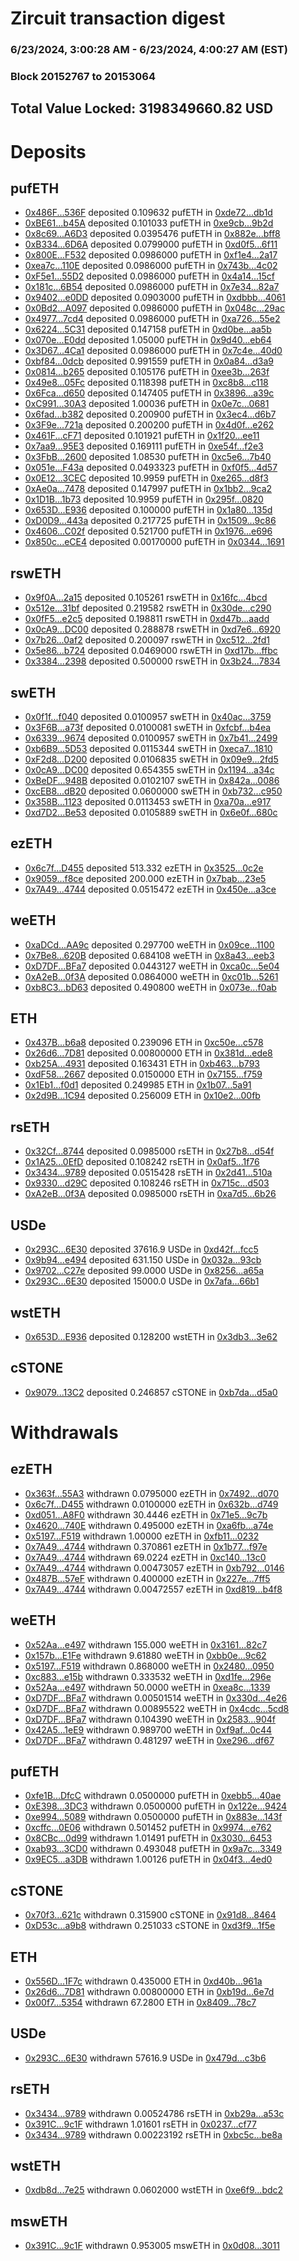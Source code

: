 # Zircuit transaction digest
### 6/23/2024, 3:00:28 AM - 6/23/2024, 4:00:27 AM (EST)
### Block 20152767 to 20153064

## Total Value Locked: 3198349660.82 USD

# Deposits
## pufETH
- [0x486F...536F](https://etherscan.io/address/0x486F8e8534A1F15B925903bdC61BD7788497536F) deposited 0.109632 pufETH in [0xde72...db1d](https://etherscan.io/tx/0x486F8e8534A1F15B925903bdC61BD7788497536F)
- [0xBE61...b45A](https://etherscan.io/address/0xBE61665910a01909d9838bF216Ca5c671487b45A) deposited 0.101033 pufETH in [0xe9cb...9b2d](https://etherscan.io/tx/0xBE61665910a01909d9838bF216Ca5c671487b45A)
- [0x8c69...A6D3](https://etherscan.io/address/0x8c694E14a78E3e328affeb7272ec532De44fA6D3) deposited 0.0395476 pufETH in [0x882e...bff8](https://etherscan.io/tx/0x8c694E14a78E3e328affeb7272ec532De44fA6D3)
- [0xB334...6D6A](https://etherscan.io/address/0xB334267A546129805Dea6f54b9221f8657196D6A) deposited 0.0799000 pufETH in [0xd0f5...6f11](https://etherscan.io/tx/0xB334267A546129805Dea6f54b9221f8657196D6A)
- [0x800E...F532](https://etherscan.io/address/0x800E4fAb00C122Bc9639642Ca54C412d0010F532) deposited 0.0986000 pufETH in [0xf1e4...2a17](https://etherscan.io/tx/0x800E4fAb00C122Bc9639642Ca54C412d0010F532)
- [0xea7c...110E](https://etherscan.io/address/0xea7c837DAeCE03f70c1d3ee886cFd2b88B0F110E) deposited 0.0986000 pufETH in [0x743b...4c02](https://etherscan.io/tx/0xea7c837DAeCE03f70c1d3ee886cFd2b88B0F110E)
- [0xF5e1...55D2](https://etherscan.io/address/0xF5e11207Ba34A603d9480835FBC26e9fe2BA55D2) deposited 0.0986000 pufETH in [0x4a14...15cf](https://etherscan.io/tx/0xF5e11207Ba34A603d9480835FBC26e9fe2BA55D2)
- [0x181c...6B54](https://etherscan.io/address/0x181c8c42A9F3bae28a6D8aB7a540C27B86E16B54) deposited 0.0986000 pufETH in [0x7e34...82a7](https://etherscan.io/tx/0x181c8c42A9F3bae28a6D8aB7a540C27B86E16B54)
- [0x9402...e0DD](https://etherscan.io/address/0x940214134c5e8d81DBD5E9015908c697dAB5e0DD) deposited 0.0903000 pufETH in [0xdbbb...4061](https://etherscan.io/tx/0x940214134c5e8d81DBD5E9015908c697dAB5e0DD)
- [0x0Bd2...A097](https://etherscan.io/address/0x0Bd2d44552ccd73C16bbF902e596099605B0A097) deposited 0.0986000 pufETH in [0x048c...29ac](https://etherscan.io/tx/0x0Bd2d44552ccd73C16bbF902e596099605B0A097)
- [0x4977...7cd4](https://etherscan.io/address/0x497786f3c98a0E47B50f3E6204c4A24Fd3c87cd4) deposited 0.0986000 pufETH in [0xa726...55e2](https://etherscan.io/tx/0x497786f3c98a0E47B50f3E6204c4A24Fd3c87cd4)
- [0x6224...5C31](https://etherscan.io/address/0x6224a2F8f2F195E1B7f1d72524A9911634CB5C31) deposited 0.147158 pufETH in [0xd0be...aa5b](https://etherscan.io/tx/0x6224a2F8f2F195E1B7f1d72524A9911634CB5C31)
- [0x070e...E0dd](https://etherscan.io/address/0x070e814c4918007D872D6d6e10Fb34730569E0dd) deposited 1.05000 pufETH in [0x9d40...eb64](https://etherscan.io/tx/0x070e814c4918007D872D6d6e10Fb34730569E0dd)
- [0x3D67...4Ca1](https://etherscan.io/address/0x3D67CdACcd5c10cc6eC924478EE60aeF36dc4Ca1) deposited 0.0986000 pufETH in [0x7c4e...40d0](https://etherscan.io/tx/0x3D67CdACcd5c10cc6eC924478EE60aeF36dc4Ca1)
- [0xbf84...0dcb](https://etherscan.io/address/0xbf847a3f9582548f18b465de53c0AEaD0aa60dcb) deposited 0.991559 pufETH in [0x0a84...d3a9](https://etherscan.io/tx/0xbf847a3f9582548f18b465de53c0AEaD0aa60dcb)
- [0x0814...b265](https://etherscan.io/address/0x081439C806CB61Db300a89BfA6141F72bE3fb265) deposited 0.105176 pufETH in [0xee3b...263f](https://etherscan.io/tx/0x081439C806CB61Db300a89BfA6141F72bE3fb265)
- [0x49e8...05Fc](https://etherscan.io/address/0x49e82C4756788Cc53535836Db6a8684Cf56B05Fc) deposited 0.118398 pufETH in [0xc8b8...c118](https://etherscan.io/tx/0x49e82C4756788Cc53535836Db6a8684Cf56B05Fc)
- [0x6Fca...d650](https://etherscan.io/address/0x6Fcaf06d69E19A111BcaD2cFaa6eF696797Cd650) deposited 0.147405 pufETH in [0x3896...a39c](https://etherscan.io/tx/0x6Fcaf06d69E19A111BcaD2cFaa6eF696797Cd650)
- [0xC991...30A3](https://etherscan.io/address/0xC991aCb9eF4495F80834B5A7dCB14A04B0f530A3) deposited 1.00036 pufETH in [0x0e7c...0681](https://etherscan.io/tx/0xC991aCb9eF4495F80834B5A7dCB14A04B0f530A3)
- [0x6fad...b382](https://etherscan.io/address/0x6fadE0B1fFB4C70aa02e20d8Cb83701A2c49b382) deposited 0.200900 pufETH in [0x3ec4...d6b7](https://etherscan.io/tx/0x6fadE0B1fFB4C70aa02e20d8Cb83701A2c49b382)
- [0x3F9e...721a](https://etherscan.io/address/0x3F9ea297da37191092B4B50e0Dd25165352A721a) deposited 0.200200 pufETH in [0x4d0f...e262](https://etherscan.io/tx/0x3F9ea297da37191092B4B50e0Dd25165352A721a)
- [0x461F...cF71](https://etherscan.io/address/0x461F27c3Fa4d41c14398c9502843Cb15F7C3cF71) deposited 0.101921 pufETH in [0x1f20...ee11](https://etherscan.io/tx/0x461F27c3Fa4d41c14398c9502843Cb15F7C3cF71)
- [0x7aa9...95E3](https://etherscan.io/address/0x7aa9c9aAC0CBD92D0043E1A035090797813495E3) deposited 0.169111 pufETH in [0xe54f...f2e3](https://etherscan.io/tx/0x7aa9c9aAC0CBD92D0043E1A035090797813495E3)
- [0x3FbB...2600](https://etherscan.io/address/0x3FbB766130FEF69E5DBB745627f8a4773d9A2600) deposited 1.08530 pufETH in [0xc5e6...7b40](https://etherscan.io/tx/0x3FbB766130FEF69E5DBB745627f8a4773d9A2600)
- [0x051e...F43a](https://etherscan.io/address/0x051e2B3Bc3e795Fd6ddDdf57Da1f2ff6ccc2F43a) deposited 0.0493323 pufETH in [0xf0f5...4d57](https://etherscan.io/tx/0x051e2B3Bc3e795Fd6ddDdf57Da1f2ff6ccc2F43a)
- [0x0E12...3CEC](https://etherscan.io/address/0x0E12E9004594545DE70680078Ff2Bbc26FDf3CEC) deposited 10.9959 pufETH in [0xe265...d8f3](https://etherscan.io/tx/0x0E12E9004594545DE70680078Ff2Bbc26FDf3CEC)
- [0xAe0a...7478](https://etherscan.io/address/0xAe0a51E078be6De64f6998a4125BC0d29de17478) deposited 0.147997 pufETH in [0x1bb2...9ca2](https://etherscan.io/tx/0xAe0a51E078be6De64f6998a4125BC0d29de17478)
- [0x1D1B...1b73](https://etherscan.io/address/0x1D1B088E6dfd3B86f99A077D9CC6A8d135fa1b73) deposited 10.9959 pufETH in [0x295f...0820](https://etherscan.io/tx/0x1D1B088E6dfd3B86f99A077D9CC6A8d135fa1b73)
- [0x653D...E936](https://etherscan.io/address/0x653DaAB1686439D42443F2C178959c5249D6E936) deposited 0.100000 pufETH in [0x1a80...135d](https://etherscan.io/tx/0x653DaAB1686439D42443F2C178959c5249D6E936)
- [0xD0D9...443a](https://etherscan.io/address/0xD0D90460Fa44E021E113874DED4d00A7ce58443a) deposited 0.217725 pufETH in [0x1509...9c86](https://etherscan.io/tx/0xD0D90460Fa44E021E113874DED4d00A7ce58443a)
- [0x4606...C02f](https://etherscan.io/address/0x460635D1EDaf3d25B419e3c4AaCe5c296e4eC02f) deposited 0.521700 pufETH in [0x1976...e696](https://etherscan.io/tx/0x460635D1EDaf3d25B419e3c4AaCe5c296e4eC02f)
- [0x850c...eCE4](https://etherscan.io/address/0x850cE89c8bd9699f4Af55e610f132A91f8a2eCE4) deposited 0.00170000 pufETH in [0x0344...1691](https://etherscan.io/tx/0x850cE89c8bd9699f4Af55e610f132A91f8a2eCE4)
## rswETH
- [0x9f0A...2a15](https://etherscan.io/address/0x9f0AD6bD3CB0d3D85f0D62A98BAE76F687E32a15) deposited 0.105261 rswETH in [0x16fc...4bcd](https://etherscan.io/tx/0x9f0AD6bD3CB0d3D85f0D62A98BAE76F687E32a15)
- [0x512e...31bf](https://etherscan.io/address/0x512e38feF4E06fD7bD4b441cd2D38da9969e31bf) deposited 0.219582 rswETH in [0x30de...c290](https://etherscan.io/tx/0x512e38feF4E06fD7bD4b441cd2D38da9969e31bf)
- [0x0fF5...e2c5](https://etherscan.io/address/0x0fF5B4dB1E5cd8914317A1E6F7CBf0daF01ae2c5) deposited 0.198811 rswETH in [0xd47b...aadd](https://etherscan.io/tx/0x0fF5B4dB1E5cd8914317A1E6F7CBf0daF01ae2c5)
- [0x0cA9...DC00](https://etherscan.io/address/0x0cA9146386064720883dB1Fd213E2Ba0cC3EDC00) deposited 0.288878 rswETH in [0xd7e6...6920](https://etherscan.io/tx/0x0cA9146386064720883dB1Fd213E2Ba0cC3EDC00)
- [0x7b26...0af2](https://etherscan.io/address/0x7b264cc83444B496CA6005BBCEaC9a7D0a390af2) deposited 0.200097 rswETH in [0xc512...2fd1](https://etherscan.io/tx/0x7b264cc83444B496CA6005BBCEaC9a7D0a390af2)
- [0x5e86...b724](https://etherscan.io/address/0x5e8663671B50D3D0Cf6502708E23BfFA99cdb724) deposited 0.0469000 rswETH in [0xd17b...ffbc](https://etherscan.io/tx/0x5e8663671B50D3D0Cf6502708E23BfFA99cdb724)
- [0x3384...2398](https://etherscan.io/address/0x3384C452B698b8E9CE2d21a35ABc40F510992398) deposited 0.500000 rswETH in [0x3b24...7834](https://etherscan.io/tx/0x3384C452B698b8E9CE2d21a35ABc40F510992398)
## swETH
- [0x0f1f...f040](https://etherscan.io/address/0x0f1f80bA9E95108fe03bc79A0504525a6c3df040) deposited 0.0100957 swETH in [0x40ac...3759](https://etherscan.io/tx/0x0f1f80bA9E95108fe03bc79A0504525a6c3df040)
- [0x3F6B...a73f](https://etherscan.io/address/0x3F6B45Da01fCB49A06F5f9CBDE6eb1749702a73f) deposited 0.0100081 swETH in [0xfcbf...b4ea](https://etherscan.io/tx/0x3F6B45Da01fCB49A06F5f9CBDE6eb1749702a73f)
- [0x6339...9674](https://etherscan.io/address/0x6339898f97cA901F0Ea03F3676A618f9b6Ea9674) deposited 0.0100957 swETH in [0x7b41...2499](https://etherscan.io/tx/0x6339898f97cA901F0Ea03F3676A618f9b6Ea9674)
- [0xb6B9...5D53](https://etherscan.io/address/0xb6B952208592eaAb9E722125BaCD8E27Ad475D53) deposited 0.0115344 swETH in [0xeca7...1810](https://etherscan.io/tx/0xb6B952208592eaAb9E722125BaCD8E27Ad475D53)
- [0xF2d8...D200](https://etherscan.io/address/0xF2d8D32161aeD7e92eA33Cf30409003629a3D200) deposited 0.0106835 swETH in [0x09e9...2fd5](https://etherscan.io/tx/0xF2d8D32161aeD7e92eA33Cf30409003629a3D200)
- [0x0cA9...DC00](https://etherscan.io/address/0x0cA9146386064720883dB1Fd213E2Ba0cC3EDC00) deposited 0.654355 swETH in [0x1194...a34c](https://etherscan.io/tx/0x0cA9146386064720883dB1Fd213E2Ba0cC3EDC00)
- [0xBeDF...948B](https://etherscan.io/address/0xBeDFf68263c65c8D292533f9343876b43bDc948B) deposited 0.0102107 swETH in [0x842a...0086](https://etherscan.io/tx/0xBeDFf68263c65c8D292533f9343876b43bDc948B)
- [0xcEB8...dB20](https://etherscan.io/address/0xcEB866b4B308E504DfA1d5fA981B8df477B8dB20) deposited 0.0600000 swETH in [0xb732...c950](https://etherscan.io/tx/0xcEB866b4B308E504DfA1d5fA981B8df477B8dB20)
- [0x358B...1123](https://etherscan.io/address/0x358B9B81b7705e38118b729bF3cc3b1C0B281123) deposited 0.0113453 swETH in [0xa70a...e917](https://etherscan.io/tx/0x358B9B81b7705e38118b729bF3cc3b1C0B281123)
- [0xd7D2...Be53](https://etherscan.io/address/0xd7D2EE4d6Fe664A17b5C52Fa95D703032A4aBe53) deposited 0.0105889 swETH in [0x6e0f...680c](https://etherscan.io/tx/0xd7D2EE4d6Fe664A17b5C52Fa95D703032A4aBe53)
## ezETH
- [0x6c7f...D455](https://etherscan.io/address/0x6c7fA423bF314f0ac9FE74afD50E82a5d41FD455) deposited 513.332 ezETH in [0x3525...0c2e](https://etherscan.io/tx/0x6c7fA423bF314f0ac9FE74afD50E82a5d41FD455)
- [0x9059...f8ce](https://etherscan.io/address/0x9059ec3488C4d889C3b7a42d93DeDa71f067f8ce) deposited 200.000 ezETH in [0x7bab...23e5](https://etherscan.io/tx/0x9059ec3488C4d889C3b7a42d93DeDa71f067f8ce)
- [0x7A49...4744](https://etherscan.io/address/0x7A493Be5c2ce014cD049Bf178a1ac0Db1B434744) deposited 0.0515472 ezETH in [0x450e...a3ce](https://etherscan.io/tx/0x7A493Be5c2ce014cD049Bf178a1ac0Db1B434744)
## weETH
- [0xaDCd...AA9c](https://etherscan.io/address/0xaDCdb9D2c09Cc085F5dc579E7593f63d81FdAA9c) deposited 0.297700 weETH in [0x09ce...1100](https://etherscan.io/tx/0xaDCdb9D2c09Cc085F5dc579E7593f63d81FdAA9c)
- [0x7Be8...620B](https://etherscan.io/address/0x7Be88d5c24774c8d38922dFBf3DC72032585620B) deposited 0.684108 weETH in [0x8a43...eeb3](https://etherscan.io/tx/0x7Be88d5c24774c8d38922dFBf3DC72032585620B)
- [0xD7DF...BFa7](https://etherscan.io/address/0xD7DF7E085214743530afF339aFC420c7c720BFa7) deposited 0.0443127 weETH in [0xca0c...5e04](https://etherscan.io/tx/0xD7DF7E085214743530afF339aFC420c7c720BFa7)
- [0xA2eB...0f3A](https://etherscan.io/address/0xA2eBcE9e8FB7580F4D36a201f967FCfdDFcb0f3A) deposited 0.0864000 weETH in [0xc01b...5261](https://etherscan.io/tx/0xA2eBcE9e8FB7580F4D36a201f967FCfdDFcb0f3A)
- [0xb8C3...bD63](https://etherscan.io/address/0xb8C3b4Bc417924Bc410343dc07889612Eb64bD63) deposited 0.490800 weETH in [0x073e...f0ab](https://etherscan.io/tx/0xb8C3b4Bc417924Bc410343dc07889612Eb64bD63)
## ETH
- [0x437B...b6a8](https://etherscan.io/address/0x437BDFAFB5927d75652bCfA67847d8F62d04b6a8) deposited 0.239096 ETH in [0xc50e...c578](https://etherscan.io/tx/0x437BDFAFB5927d75652bCfA67847d8F62d04b6a8)
- [0x26d6...7D81](https://etherscan.io/address/0x26d68ACaee5e9726a9ae0b6c920c055aeff77D81) deposited 0.00800000 ETH in [0x381d...ede8](https://etherscan.io/tx/0x26d68ACaee5e9726a9ae0b6c920c055aeff77D81)
- [0xb25A...4931](https://etherscan.io/address/0xb25A7630e05ec85BEEF39CF86899d4836eD74931) deposited 0.163431 ETH in [0xb463...b793](https://etherscan.io/tx/0xb25A7630e05ec85BEEF39CF86899d4836eD74931)
- [0xdF58...2667](https://etherscan.io/address/0xdF588102Ea91B31e1C51FD6a749Ec5c2dE812667) deposited 0.0150000 ETH in [0x7155...f759](https://etherscan.io/tx/0xdF588102Ea91B31e1C51FD6a749Ec5c2dE812667)
- [0x1Eb1...f0d1](https://etherscan.io/address/0x1Eb11bF6ec35B890FD0B64fE1D6984354aCDf0d1) deposited 0.249985 ETH in [0x1b07...5a91](https://etherscan.io/tx/0x1Eb11bF6ec35B890FD0B64fE1D6984354aCDf0d1)
- [0x2d9B...1C94](https://etherscan.io/address/0x2d9BBbCc28aF8FA46aB8641B41A9a1DB3b641C94) deposited 0.256009 ETH in [0x10e2...00fb](https://etherscan.io/tx/0x2d9BBbCc28aF8FA46aB8641B41A9a1DB3b641C94)
## rsETH
- [0x32Cf...8744](https://etherscan.io/address/0x32CfEcAd139e189014aB10098719e2B4dB2d8744) deposited 0.0985000 rsETH in [0x27b8...d54f](https://etherscan.io/tx/0x32CfEcAd139e189014aB10098719e2B4dB2d8744)
- [0x1A25...0EfD](https://etherscan.io/address/0x1A25Ebda65F745D38030ecf63F9b464A915E0EfD) deposited 0.108242 rsETH in [0x0af5...1f76](https://etherscan.io/tx/0x1A25Ebda65F745D38030ecf63F9b464A915E0EfD)
- [0x3434...9789](https://etherscan.io/address/0x34349c5569e7B846c3558961552D2202760A9789) deposited 0.0515428 rsETH in [0x2d41...510a](https://etherscan.io/tx/0x34349c5569e7B846c3558961552D2202760A9789)
- [0x9330...d29C](https://etherscan.io/address/0x9330f95830A94D5Eb5EE7cfcf932a9A362eEd29C) deposited 0.108246 rsETH in [0x715c...d503](https://etherscan.io/tx/0x9330f95830A94D5Eb5EE7cfcf932a9A362eEd29C)
- [0xA2eB...0f3A](https://etherscan.io/address/0xA2eBcE9e8FB7580F4D36a201f967FCfdDFcb0f3A) deposited 0.0985000 rsETH in [0xa7d5...6b26](https://etherscan.io/tx/0xA2eBcE9e8FB7580F4D36a201f967FCfdDFcb0f3A)
## USDe
- [0x293C...6E30](https://etherscan.io/address/0x293C6937D8D82e05B01335F7B33FBA0c8e256E30) deposited 37616.9 USDe in [0xd42f...fcc5](https://etherscan.io/tx/0x293C6937D8D82e05B01335F7B33FBA0c8e256E30)
- [0x9b94...e494](https://etherscan.io/address/0x9b945A1eB0F09011A6aE6B2aE14c680547ABe494) deposited 631.150 USDe in [0x032a...93cb](https://etherscan.io/tx/0x9b945A1eB0F09011A6aE6B2aE14c680547ABe494)
- [0x9702...C27e](https://etherscan.io/address/0x97026887b428eC7314B071f77d0985c422a9C27e) deposited 99.0000 USDe in [0x8256...a65a](https://etherscan.io/tx/0x97026887b428eC7314B071f77d0985c422a9C27e)
- [0x293C...6E30](https://etherscan.io/address/0x293C6937D8D82e05B01335F7B33FBA0c8e256E30) deposited 15000.0 USDe in [0x7afa...66b1](https://etherscan.io/tx/0x293C6937D8D82e05B01335F7B33FBA0c8e256E30)
## wstETH
- [0x653D...E936](https://etherscan.io/address/0x653DaAB1686439D42443F2C178959c5249D6E936) deposited 0.128200 wstETH in [0x3db3...3e62](https://etherscan.io/tx/0x653DaAB1686439D42443F2C178959c5249D6E936)
## cSTONE
- [0x9079...13C2](https://etherscan.io/address/0x9079e39b98BEd95d2e3CF0C3CEc954C1B5Cb13C2) deposited 0.246857 cSTONE in [0xb7da...d5a0](https://etherscan.io/tx/0x9079e39b98BEd95d2e3CF0C3CEc954C1B5Cb13C2)
# Withdrawals
## ezETH
- [0x363f...55A3](https://etherscan.io/address/0x363f8b3e0306AB3ad27408Fc17621261bd8C55A3) withdrawn 0.0795000 ezETH in [0x7492...d070](https://etherscan.io/tx/0x363f8b3e0306AB3ad27408Fc17621261bd8C55A3)
- [0x6c7f...D455](https://etherscan.io/address/0x6c7fA423bF314f0ac9FE74afD50E82a5d41FD455) withdrawn 0.0100000 ezETH in [0x632b...d749](https://etherscan.io/tx/0x6c7fA423bF314f0ac9FE74afD50E82a5d41FD455)
- [0xd051...A8F0](https://etherscan.io/address/0xd051b8FD12b9C6cDcF58218104341306D831A8F0) withdrawn 30.4446 ezETH in [0x71e5...9c7b](https://etherscan.io/tx/0xd051b8FD12b9C6cDcF58218104341306D831A8F0)
- [0x4620...740E](https://etherscan.io/address/0x4620aE1208a943335AF90745dE283Ba11370740E) withdrawn 0.495000 ezETH in [0xa6fb...a74e](https://etherscan.io/tx/0x4620aE1208a943335AF90745dE283Ba11370740E)
- [0x5197...F519](https://etherscan.io/address/0x51970628eC0C3907A86a9847E78B07F4Fb9bF519) withdrawn 1.00000 ezETH in [0xfb11...0232](https://etherscan.io/tx/0x51970628eC0C3907A86a9847E78B07F4Fb9bF519)
- [0x7A49...4744](https://etherscan.io/address/0x7A493Be5c2ce014cD049Bf178a1ac0Db1B434744) withdrawn 0.370861 ezETH in [0x1b77...f97e](https://etherscan.io/tx/0x7A493Be5c2ce014cD049Bf178a1ac0Db1B434744)
- [0x7A49...4744](https://etherscan.io/address/0x7A493Be5c2ce014cD049Bf178a1ac0Db1B434744) withdrawn 69.0224 ezETH in [0xc140...13c0](https://etherscan.io/tx/0x7A493Be5c2ce014cD049Bf178a1ac0Db1B434744)
- [0x7A49...4744](https://etherscan.io/address/0x7A493Be5c2ce014cD049Bf178a1ac0Db1B434744) withdrawn 0.00473057 ezETH in [0xb792...0146](https://etherscan.io/tx/0x7A493Be5c2ce014cD049Bf178a1ac0Db1B434744)
- [0x487B...57eF](https://etherscan.io/address/0x487BE0aAc102f523320Be15c1D91680fc58757eF) withdrawn 0.400000 ezETH in [0x227e...7ff5](https://etherscan.io/tx/0x487BE0aAc102f523320Be15c1D91680fc58757eF)
- [0x7A49...4744](https://etherscan.io/address/0x7A493Be5c2ce014cD049Bf178a1ac0Db1B434744) withdrawn 0.00472557 ezETH in [0xd819...b4f8](https://etherscan.io/tx/0x7A493Be5c2ce014cD049Bf178a1ac0Db1B434744)
## weETH
- [0x52Aa...e497](https://etherscan.io/address/0x52Aa899454998Be5b000Ad077a46Bbe360F4e497) withdrawn 155.000 weETH in [0x3161...82c7](https://etherscan.io/tx/0x52Aa899454998Be5b000Ad077a46Bbe360F4e497)
- [0x157b...E1Fe](https://etherscan.io/address/0x157b7def8E9d586b0F91aFE67129C1243B06E1Fe) withdrawn 9.61880 weETH in [0xbb0e...9c62](https://etherscan.io/tx/0x157b7def8E9d586b0F91aFE67129C1243B06E1Fe)
- [0x5197...F519](https://etherscan.io/address/0x51970628eC0C3907A86a9847E78B07F4Fb9bF519) withdrawn 0.868000 weETH in [0x2480...0950](https://etherscan.io/tx/0x51970628eC0C3907A86a9847E78B07F4Fb9bF519)
- [0xc883...e15b](https://etherscan.io/address/0xc883E2aD8b4A36E4CaFa411Df93544288b93e15b) withdrawn 0.333532 weETH in [0xd1fe...296e](https://etherscan.io/tx/0xc883E2aD8b4A36E4CaFa411Df93544288b93e15b)
- [0x52Aa...e497](https://etherscan.io/address/0x52Aa899454998Be5b000Ad077a46Bbe360F4e497) withdrawn 50.0000 weETH in [0xea8c...1339](https://etherscan.io/tx/0x52Aa899454998Be5b000Ad077a46Bbe360F4e497)
- [0xD7DF...BFa7](https://etherscan.io/address/0xD7DF7E085214743530afF339aFC420c7c720BFa7) withdrawn 0.00501514 weETH in [0x330d...4e26](https://etherscan.io/tx/0xD7DF7E085214743530afF339aFC420c7c720BFa7)
- [0xD7DF...BFa7](https://etherscan.io/address/0xD7DF7E085214743530afF339aFC420c7c720BFa7) withdrawn 0.00895522 weETH in [0x4cdc...5cd8](https://etherscan.io/tx/0xD7DF7E085214743530afF339aFC420c7c720BFa7)
- [0xD7DF...BFa7](https://etherscan.io/address/0xD7DF7E085214743530afF339aFC420c7c720BFa7) withdrawn 0.104390 weETH in [0x2583...904f](https://etherscan.io/tx/0xD7DF7E085214743530afF339aFC420c7c720BFa7)
- [0x42A5...1eE9](https://etherscan.io/address/0x42A59a666C53558dFa793e6FE06237598F891eE9) withdrawn 0.989700 weETH in [0xf9af...0c44](https://etherscan.io/tx/0x42A59a666C53558dFa793e6FE06237598F891eE9)
- [0xD7DF...BFa7](https://etherscan.io/address/0xD7DF7E085214743530afF339aFC420c7c720BFa7) withdrawn 0.481297 weETH in [0xe296...df67](https://etherscan.io/tx/0xD7DF7E085214743530afF339aFC420c7c720BFa7)
## pufETH
- [0xfe1B...DfcC](https://etherscan.io/address/0xfe1B122DA6fC3f31104E8301c0D0E4fef2C1DfcC) withdrawn 0.0500000 pufETH in [0xebb5...40ae](https://etherscan.io/tx/0xfe1B122DA6fC3f31104E8301c0D0E4fef2C1DfcC)
- [0xE398...3DC3](https://etherscan.io/address/0xE39826A9475F3C7ce9e5db377a1568C20e4e3DC3) withdrawn 0.0500000 pufETH in [0x122e...9424](https://etherscan.io/tx/0xE39826A9475F3C7ce9e5db377a1568C20e4e3DC3)
- [0xe994...5089](https://etherscan.io/address/0xe994AbfC7A970438Ab1cbc7e0f5e1315fcd65089) withdrawn 0.0500000 pufETH in [0x883e...143f](https://etherscan.io/tx/0xe994AbfC7A970438Ab1cbc7e0f5e1315fcd65089)
- [0xcffc...0E06](https://etherscan.io/address/0xcffc326e53C03BC750cC4B372f65dd9b39A00E06) withdrawn 0.501452 pufETH in [0x9974...e762](https://etherscan.io/tx/0xcffc326e53C03BC750cC4B372f65dd9b39A00E06)
- [0x8CBc...0d99](https://etherscan.io/address/0x8CBcB40D1A2cc02377e5117DaEE9f00D34250d99) withdrawn 1.01491 pufETH in [0x3030...6453](https://etherscan.io/tx/0x8CBcB40D1A2cc02377e5117DaEE9f00D34250d99)
- [0xab93...3CD0](https://etherscan.io/address/0xab93882ff41Ae6e5F06851a23F00F6ad75ae3CD0) withdrawn 0.493048 pufETH in [0x9a7c...3349](https://etherscan.io/tx/0xab93882ff41Ae6e5F06851a23F00F6ad75ae3CD0)
- [0x9EC5...a3DB](https://etherscan.io/address/0x9EC52840f69d410E0753D4b70FfA5ebaD722a3DB) withdrawn 1.00126 pufETH in [0x04f3...4ed0](https://etherscan.io/tx/0x9EC52840f69d410E0753D4b70FfA5ebaD722a3DB)
## cSTONE
- [0x70f3...621c](https://etherscan.io/address/0x70f3Ebc5023B41213a77695dBCC13AF9447c621c) withdrawn 0.315900 cSTONE in [0x91d8...8464](https://etherscan.io/tx/0x70f3Ebc5023B41213a77695dBCC13AF9447c621c)
- [0xD53c...a9b8](https://etherscan.io/address/0xD53c2194FC257aC324e0b7e6af1b34758fBBa9b8) withdrawn 0.251033 cSTONE in [0xd3f9...1f5e](https://etherscan.io/tx/0xD53c2194FC257aC324e0b7e6af1b34758fBBa9b8)
## ETH
- [0x556D...1F7c](https://etherscan.io/address/0x556D6FCB36FBb8240962Ed1370297680B14C1F7c) withdrawn 0.435000 ETH in [0xd40b...961a](https://etherscan.io/tx/0x556D6FCB36FBb8240962Ed1370297680B14C1F7c)
- [0x26d6...7D81](https://etherscan.io/address/0x26d68ACaee5e9726a9ae0b6c920c055aeff77D81) withdrawn 0.00800000 ETH in [0xb19d...6e7d](https://etherscan.io/tx/0x26d68ACaee5e9726a9ae0b6c920c055aeff77D81)
- [0x00f7...5354](https://etherscan.io/address/0x00f727e5Aba932b09040d3bb28A8a9da53c45354) withdrawn 67.2800 ETH in [0x8409...78c7](https://etherscan.io/tx/0x00f727e5Aba932b09040d3bb28A8a9da53c45354)
## USDe
- [0x293C...6E30](https://etherscan.io/address/0x293C6937D8D82e05B01335F7B33FBA0c8e256E30) withdrawn 57616.9 USDe in [0x479d...c3b6](https://etherscan.io/tx/0x293C6937D8D82e05B01335F7B33FBA0c8e256E30)
## rsETH
- [0x3434...9789](https://etherscan.io/address/0x34349c5569e7B846c3558961552D2202760A9789) withdrawn 0.00524786 rsETH in [0xb29a...a53c](https://etherscan.io/tx/0x34349c5569e7B846c3558961552D2202760A9789)
- [0x391C...9c1F](https://etherscan.io/address/0x391C2df3c1d92348f7077A48a3dd3BC1bc9B9c1F) withdrawn 1.01601 rsETH in [0x0237...cf77](https://etherscan.io/tx/0x391C2df3c1d92348f7077A48a3dd3BC1bc9B9c1F)
- [0x3434...9789](https://etherscan.io/address/0x34349c5569e7B846c3558961552D2202760A9789) withdrawn 0.00223192 rsETH in [0xbc5c...be8a](https://etherscan.io/tx/0x34349c5569e7B846c3558961552D2202760A9789)
## wstETH
- [0xdb8d...7e25](https://etherscan.io/address/0xdb8dDe8d04118985b9aD288de337dDe5A0517e25) withdrawn 0.0602000 wstETH in [0xe6f9...bdc2](https://etherscan.io/tx/0xdb8dDe8d04118985b9aD288de337dDe5A0517e25)
## mswETH
- [0x391C...9c1F](https://etherscan.io/address/0x391C2df3c1d92348f7077A48a3dd3BC1bc9B9c1F) withdrawn 0.953005 mswETH in [0x0d08...3011](https://etherscan.io/tx/0x391C2df3c1d92348f7077A48a3dd3BC1bc9B9c1F)
